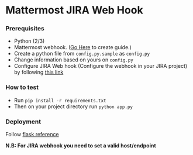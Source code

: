 # Mattermost JIRA Web Hook

### Prerequisites
 - Python (2/3)
 - Mattermost webhook. ([Go Here](https://docs.mattermost.com/developer/webhooks-incoming.html#) to create guide.)
 - Create a python file from `config.py.sample` as `config.py`
 - Change information based on yours on `config.py`
 - Configure JIRA Web hook (Configure the webhook in your JIRA project) by following [this link](https://docs.mattermost.com/integrations/jira.html#configure-the-webhook-in-your-jira-project)
### How to test
- Run `pip install -r requirements.txt`
- Then on your project directory run `python app.py`

### Deployment 
Follow [flask reference](http://flask.pocoo.org/docs/dev/tutorial/deploy/)

**N.B: For JIRA webhook you need to set a valid host/endpoint**
